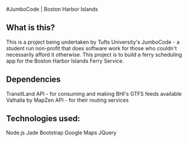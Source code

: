 #JumboCode | Boston Harbor Islands

## What is this?
This is a project being undertaken by Tufts University's JumboCode - a student run non-profit that does software work for those who couldn't necessarily afford it otherwise. This project is to build a ferry scheduling app for the Boston Harbor Islands Ferry Service. 

## Dependencies
TransitLand API - for consuming and making BHI's GTFS feeds available
Valhalla by MapZen API - for their routing services

## Technologies used:
Node.js
Jade
Bootstrap
Google Maps
JQuery